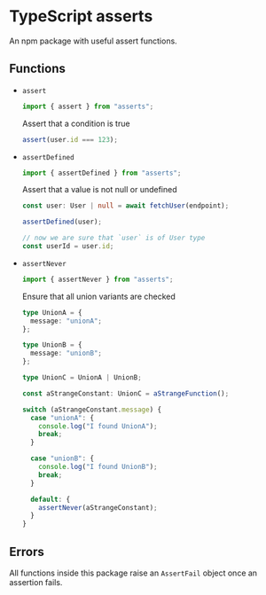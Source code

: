 # TypeScript asserts

An npm package with useful assert functions.

## Functions

- `assert`

  ```typescript
  import { assert } from "asserts";
  ```

  Assert that a condition is true

  ```typescript
  assert(user.id === 123);
  ```

- `assertDefined`

  ```typescript
  import { assertDefined } from "asserts";
  ```

  Assert that a value is not null or undefined

  ```typescript
  const user: User | null = await fetchUser(endpoint);

  assertDefined(user);

  // now we are sure that `user` is of User type
  const userId = user.id;
  ```

- `assertNever`

  ```typescript
  import { assertNever } from "asserts";
  ```

  Ensure that all union variants are checked

  ```typescript
  type UnionA = {
    message: "unionA";
  };

  type UnionB = {
    message: "unionB";
  };

  type UnionC = UnionA | UnionB;

  const aStrangeConstant: UnionC = aStrangeFunction();

  switch (aStrangeConstant.message) {
    case "unionA": {
      console.log("I found UnionA");
      break;
    }

    case "unionB": {
      console.log("I found UnionB");
      break;
    }

    default: {
      assertNever(aStrangeConstant);
    }
  }
  ```

## Errors

All functions inside this package raise an `AssertFail` object once an assertion fails.
